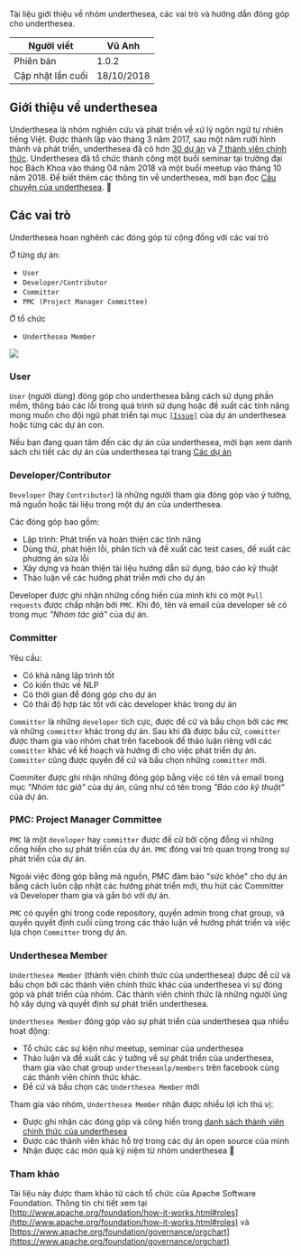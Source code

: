 Tài liệu giới thiệu về nhóm underthesea, các vai trò và hướng dẫn đóng góp cho underthesea.

| Người viết        | Vũ Anh     |
|-------------------|------------|
| Phiên bản         | 1.0.2      |
| Cập nhật lần cuối | 18/10/2018 |

## Giới thiệu về underthesea

Underthesea là nhóm nghiên cứu và phát triển về xử lý ngôn ngữ tự nhiên tiếng Việt. Được thành lập vào tháng 3 năm 2017, sau một năm rưỡi hình thành và phát triển, underthesea đã có hơn [30 dự án](https://github.com/undertheseanlp) và [7 thành viên chính thức](https://github.com/undertheseanlp/underthesea/wiki/Danh-sách-thành-viên). Underthesea đã tổ chức thành công một buổi seminar tại trường đại học Bách Khoa vào tháng 04 năm 2018 và một buổi meetup vào tháng 10 năm 2018. Để biết thêm các thông tin về underthesea, mời bạn đọc [Câu chuyện của underthesea](https://github.com/undertheseanlp/underthesea/wiki/Câu-chuyện-của-underthesea).

## Các vai trò 

Underthesea hoan nghênh các đóng góp từ cộng đồng với các vai trò

Ở từng dự án:

* `User`
* `Developer/Contributor`
* `Committer`
* `PMC (Project Manager Committee)`

Ở tổ chức

* `Underthesea Member`

![](https://i.imgur.com/hMcWUQQ.png)

### User 

`User` (người dùng) đóng góp cho underthesea bằng cách sử dụng phần mềm, thông báo các lỗi trong quá trình sử dụng hoặc đề xuất các tính năng mong muốn cho đội ngũ phát triển tại mục [`[Issue]`](https://github.com/undertheseanlp/underthesea/issues) của dự án underthesea hoặc từng các dự án con.

Nếu bạn đang quan tâm đến các dự án của underthesea, mời bạn xem danh sách chi tiết các dự án của underthesea tại trang [Các dự án](https://github.com/undertheseanlp/underthesea/wiki/Các-dự-án)

### Developer/Contributor 

`Developer` (hay `Contributor`) là những người tham gia đóng góp vào ý tưởng, mã nguồn hoặc tài liệu trong một dự án của underthesea.

Các đóng góp bao gồm:

* Lập trình: Phát triển và hoàn thiện các tính năng
* Dùng thử, phát hiện lỗi, phân tích và đề xuất các test cases, đề xuất các phương án sửa lỗi
* Xây dựng và hoàn thiện tài liệu hướng dẫn sử dụng, báo cáo kỹ thuật
* Thảo luận về các hướng phát triển mới cho dự án

Developer được ghi nhận những cống hiến của mình khi có một `Pull requests` được chấp nhận bởi `PMC`. Khi đó, tên và email của developer sẽ có trong mục *"Nhóm tác giả"* của dự án.

### Committer

Yêu cầu:

* Có khả năng lập trình tốt
* Có kiến thức về NLP
* Có thời gian để đóng góp cho dự án
* Có thái độ hợp tác tốt với các developer khác trong dự án

`Committer` là những `developer` tích cực, được đề cử và bầu chọn bởi các `PMC` và những `committer` khác trong dự án.
Sau khi đã được bầu cử, `committer` được tham gia vào nhóm chat trên facebook để thảo luận riêng với các `committer` khác về kế hoạch và hướng đi cho việc phát triển dự án.
`Committer` cũng được quyền đề cử và bầu chọn những `committer` mới.

Commiter được ghi nhận những đóng góp bằng việc có tên và email trong mục *"Nhóm tác giả"* của dự án, cũng như có tên trong *"Báo cáo kỹ thuật"* của dự án.

### PMC: Project Manager Committee

`PMC` là một `developer` hay `committer` được đề cử bởi cộng đồng vì những cống hiến cho sự phát triển của dự án. `PMC` đóng vai trò quan trọng trong sự phát triển của dự án.

Ngoài việc đóng góp bằng mã nguồn, PMC đảm bảo "sức khỏe" cho dự án bằng cách luôn cập nhật các hướng phát triển mới, thu hút các Committer và Developer tham gia và gắn bó với dự án.

`PMC` có quyền ghi trong code repository, quyền admin trong chat group, và quyền quyết định cuối cùng trong các thảo luận về hướng phát triển và việc lựa chọn `Committer` trong dự án. 

### Underthesea Member

`Underthesea Member` (thành viên chính thức của underthesea) được đề cử và bầu chọn bởi các thành viên chính thức khác của underthesea vì sự đóng góp và phát triển của nhóm. Các thành viên chính thức là những người ủng hộ xây dựng và quyết định sự phát triển underthesea.

`Underthesea Member` đóng góp vào sự phát triển của underthesea qua nhiều hoạt động:

* Tổ chức các sự kiện như meetup, seminar của underthesea
* Thảo luận và đề xuất các ý tưởng về sự phát triển của underthesea, tham gia vào chat group `undertheseanlp/members` trên facebook cùng các thành viên chính thức khác.
* Đề cử và bầu chọn các `Underthesea Member` mới

Tham gia vào nhóm, `Underthesea Member` nhận được nhiều lợi ích thú vị:

* Được ghi nhận các đóng góp và công hiến trong [danh sách thành viên chính thức của underthesea](https://github.com/undertheseanlp/underthesea/wiki/Danh-s%C3%A1ch-th%C3%A0nh-vi%C3%AAn)
* Được các thành viên khác hỗ trợ trong các dự án open source của mình
* Nhận được các món quà kỷ niệm từ nhóm underthesea

### Tham khảo

Tài liệu này được tham khảo từ cách tổ chức của Apache Software Foundation. Thông tin chi tiết xem tại [http://www.apache.org/foundation/how-it-works.html#roles](http://www.apache.org/foundation/how-it-works.html#roles) và [https://www.apache.org/foundation/governance/orgchart](https://www.apache.org/foundation/governance/orgchart)